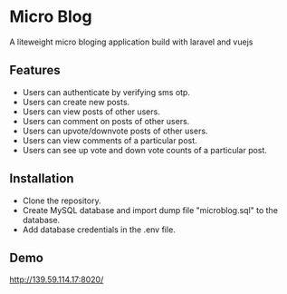 
# Micro Blog 

A liteweight micro bloging application build with laravel and vuejs


## Features

- Users can authenticate by verifying sms otp.
- Users can create new posts.
- Users can view posts of other users.
- Users can comment on posts of other users.
- Users can upvote/downvote posts of other users.
- Users can view comments of a particular post.
- Users can see up vote and down vote counts of a particular post.


## Installation

- Clone the repository.
- Create MySQL database and import dump file "microblog.sql" to the database.
- Add database credentials in the .env file.


## Demo

http://139.59.114.17:8020/